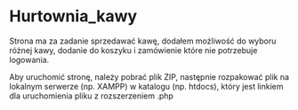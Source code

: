 # Hurtownia_kawy
 
Strona ma za zadanie sprzedawać kawę, dodałem możliwość do wyboru różnej kawy, dodanie do koszyku i zamówienie które nie potrzebuje logowania.

Aby uruchomić stronę, należy pobrać plik ZIP, następnie rozpakować plik na lokalnym serwerze (np. XAMPP) w katalogu (np. htdocs), który jest linkiem dla uruchomienia pliku z rozszerzeniem .php
